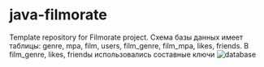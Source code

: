 # java-filmorate
Template repository for Filmorate project.
Схема базы данных имеет таблицы: genre, mpa, film, users, film_genre, film_mpa, likes, friends. В  film_genre, likes, friendы использовались составные ключи
![database](https://user-images.githubusercontent.com/98611277/192648826-d8ecca5e-089c-442a-b6c8-31c73c7a9169.png)
